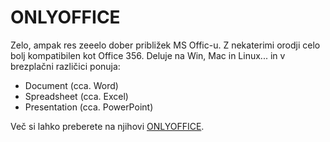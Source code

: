 # ONLYOFFICE

Zelo, ampak res zeeelo dober približek MS Offic-u. Z nekaterimi orodji celo bolj kompatibilen kot Office 356.
Deluje na Win, Mac in Linux... in v brezplačni različici ponuja:

- Document (cca. Word)
- Spreadsheet (cca. Excel)
- Presentation (cca. PowerPoint)

Več si lahko preberete na njihovi [ONLYOFFICE](https://www.onlyoffice.com/).
